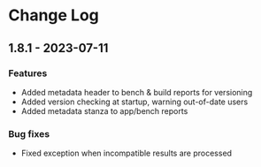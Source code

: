 # Change Log
 
## 1.8.1 - 2023-07-11
 
### Features

* Added metadata header to bench & build reports for versioning
* Added version checking at startup, warning out-of-date users
* Added metadata stanza to app/bench reports

### Bug fixes
 
* Fixed exception when incompatible results are processed

